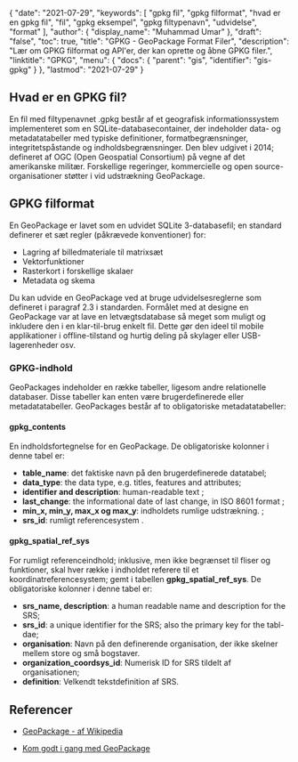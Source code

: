 {
  "date": "2021-07-29",
  "keywords": [
"gpkg fil",
"gpkg filformat",
"hvad er en gpkg fil",
"fil",
"gpkg eksempel",
"gpkg filtypenavn",
"udvidelse",
"format"
],
  "author": {
    "display_name": "Muhammad Umar"
},
  "draft": "false",
  "toc": true,
  "title": "GPKG - GeoPackage Format Filer",
  "description": "Lær om GPKG filformat og API'er, der kan oprette og åbne GPKG filer.",
  "linktitle": "GPKG",
  "menu": {
    "docs": {
      "parent": "gis",
      "identifier": "gis-gpkg"
}
},
  "lastmod": "2021-07-29"
}

## Hvad er en GPKG fil?
En fil med filtypenavnet .gpkg består af et geografisk informationssystem implementeret som en SQLite-databasecontainer, der indeholder data- og metadatatabeller med typiske definitioner, formatbegrænsninger, integritetspåstande og indholdsbegrænsninger. Den blev udgivet i 2014; defineret af OGC (Open Geospatial Consortium) på vegne af det amerikanske militær. Forskellige regeringer, kommercielle og open source-organisationer støtter i vid udstrækning GeoPackage.

## GPKG filformat
En GeoPackage er lavet som en udvidet SQLite 3-databasefil; en standard definerer et sæt regler (påkrævede konventioner) for:
- Lagring af billedmateriale til matrixsæt
- Vektorfunktioner
- Rasterkort i forskellige skalaer
- Metadata og skema

Du kan udvide en GeoPackage ved at bruge udvidelsesreglerne som defineret i paragraf 2.3 i standarden. Formålet med at designe en GeoPackage var at lave en letvægtsdatabase så meget som muligt og inkludere den i en klar-til-brug enkelt fil. Dette gør den ideel til mobile applikationer i offline-tilstand og hurtig deling på skylager eller USB-lagerenheder osv.

### GPKG-indhold
GeoPackages indeholder en række tabeller, ligesom andre relationelle databaser. Disse tabeller kan enten være brugerdefinerede eller metadatatabeller. GeoPackages består af to obligatoriske metadatatabeller:

#### gpkg_contents
En indholdsfortegnelse for en GeoPackage. De obligatoriske kolonner i denne tabel er:

- **table_name**: det faktiske navn på den brugerdefinerede datatabel;
- **data_type**: the data type, e.g. titles, features and attributes;
- **identifier and description**: human-readable text ;
- **last_change**: the informational date of last change, in ISO 8601 format ;
- **min_x, min_y, max_x og max_y**: indholdets rumlige udstrækning. ;
- **srs_id**: rumligt referencesystem .

#### gpkg_spatial_ref_sys
For rumligt referenceindhold; inklusive, men ikke begrænset til fliser og funktioner, skal hver række i indholdet referere til et koordinatreferencesystem; gemt i tabellen **gpkg_spatial_ref_sys**. De obligatoriske kolonner i denne tabel er:

- **srs_name, description**: a human readable name and description for the SRS;
- **srs_id**: a unique identifier for the SRS; also the primary key for the tabl-dae;
- **organisation**: Navn på den definerende organisation, der ikke skelner mellem store og små bogstaver.
- **organization_coordsys_id**: Numerisk ID for SRS tildelt af organisationen;
- **definition**: Velkendt tekstdefinition af SRS.


## Referencer

* [GeoPackage - af Wikipedia](https://en.wikipedia.org/wiki/GeoPackage)

* [Kom godt i gang med GeoPackage](http://www.geopackage.org/guidance/getting-started.html)


